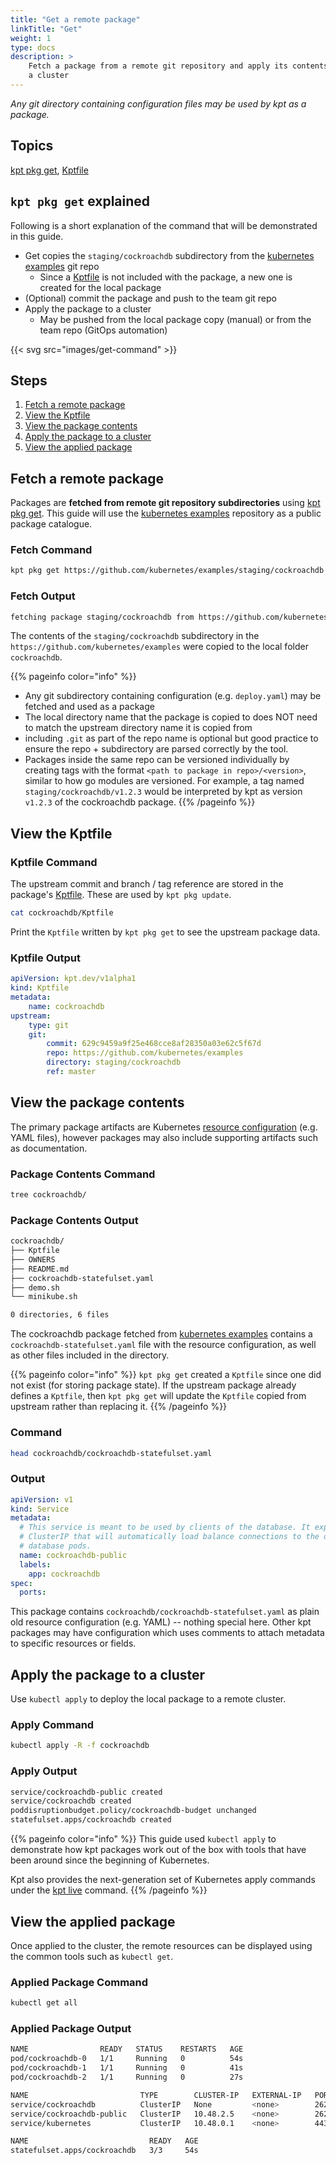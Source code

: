 ```yaml
---
title: "Get a remote package"
linkTitle: "Get"
weight: 1
type: docs
description: >
    Fetch a package from a remote git repository and apply its contents to
    a cluster
---
```


*Any git directory containing configuration files may be used by kpt
as a package.*

## Topics

[kpt pkg get], [Kptfile]

## `kpt pkg get` explained

Following is a short explanation of the command that will be demonstrated
in this guide.

- Get copies the `staging/cockroachdb` subdirectory from the
  [kubernetes examples] git repo
  - Since a [Kptfile] is not included with the package, a new one is created
    for the local package
- (Optional) commit the package and push to the team git repo
- Apply the package to a cluster
  - May be pushed from the local package copy (manual) or from the team repo
    (GitOps automation)

{{< svg src="images/get-command" >}}

## Steps

1. [Fetch a remote package](#fetch-a-remote-package)
2. [View the Kptfile](#view-the-kptfile)
3. [View the package contents](#view-the-package-contents)
4. [Apply the package to a cluster](#apply-the-package-to-a-cluster)
5. [View the applied package](#view-the-applied-package)

## Fetch a remote package

Packages are **fetched from remote git repository subdirectories** using
[kpt pkg get].  This guide will use the [kubernetes examples] repository
as a public package catalogue.

### Fetch Command

```sh
kpt pkg get https://github.com/kubernetes/examples/staging/cockroachdb cockroachdb
```

### Fetch Output

```sh
fetching package staging/cockroachdb from https://github.com/kubernetes/examples to cockroachdb
```

The contents of the `staging/cockroachdb` subdirectory in the
`https://github.com/kubernetes/examples` were copied to the local folder
`cockroachdb`.

{{% pageinfo color="info" %}}

- Any git subdirectory containing configuration (e.g. `deploy.yaml`) may be
  fetched and used as a package
- The local directory name that the package is copied to does NOT need to
  match the upstream directory name it is copied from
- including `.git` as part of the repo name is optional but good practice to
  ensure the repo + subdirectory are parsed correctly by the tool.
- Packages inside the same repo can be versioned individually by creating tags
  with the format `<path to package in repo>/<version>`, similar to how go
  modules are versioned. For example, a tag named `staging/cockroachdb/v1.2.3`
  would be interpreted by kpt as version `v1.2.3` of the cockroachdb package.
{{% /pageinfo %}}

## View the Kptfile

### Kptfile Command

The upstream commit and branch / tag reference are stored in the package's
[Kptfile].  These are used by `kpt pkg update`.

```sh
cat cockroachdb/Kptfile
```

Print the `Kptfile` written by `kpt pkg get` to see the upstream package data.

### Kptfile Output

```yaml
apiVersion: kpt.dev/v1alpha1
kind: Kptfile
metadata:
    name: cockroachdb
upstream:
    type: git
    git:
        commit: 629c9459a9f25e468cce8af28350a03e62c5f67d
        repo: https://github.com/kubernetes/examples
        directory: staging/cockroachdb
        ref: master
```

## View the package contents

The primary package artifacts are Kubernetes [resource configuration]
(e.g. YAML files), however packages may also include supporting
artifacts such as documentation.

### Package Contents Command

```sh
tree cockroachdb/
```

### Package Contents Output

```sh
cockroachdb/
├── Kptfile
├── OWNERS
├── README.md
├── cockroachdb-statefulset.yaml
├── demo.sh
└── minikube.sh

0 directories, 6 files
```

The cockroachdb package fetched from [kubernetes examples] contains a
`cockroachdb-statefulset.yaml` file with the resource configuration, as well
as other files included in the directory.

{{% pageinfo color="info" %}}
`kpt pkg get` created a `Kptfile` since one did not exist
(for storing package state).  If the upstream package already defines a
`Kptfile`, then `kpt pkg get` will update the `Kptfile` copied from
upstream rather than replacing it.
{{% /pageinfo %}}

### Command

```sh
head cockroachdb/cockroachdb-statefulset.yaml
```

### Output

```yaml
apiVersion: v1
kind: Service
metadata:
  # This service is meant to be used by clients of the database. It exposes a
  # ClusterIP that will automatically load balance connections to the different
  # database pods.
  name: cockroachdb-public
  labels:
    app: cockroachdb
spec:
  ports:
```

This package contains `cockroachdb/cockroachdb-statefulset.yaml` as plain old
resource configuration (e.g. YAML) -- nothing special here.  Other kpt packages
may have configuration which uses comments to attach metadata to
specific resources or fields.

## Apply the package to a cluster

Use `kubectl apply` to deploy the local package to a remote cluster.

### Apply Command

```sh
kubectl apply -R -f cockroachdb
```

### Apply Output

```sh
service/cockroachdb-public created
service/cockroachdb created
poddisruptionbudget.policy/cockroachdb-budget unchanged
statefulset.apps/cockroachdb created
```

{{% pageinfo color="info" %}}
This guide used `kubectl apply` to demonstrate how kpt packages work out of the
box with tools that have been around since the beginning of Kubernetes.

Kpt also provides the next-generation set of Kubernetes apply commands under
the [kpt live] command.
{{% /pageinfo %}}

## View the applied package

Once applied to the cluster, the remote resources can be displayed using
the common tools such as `kubectl get`.

### Applied Package Command

```sh
kubectl get all
```

### Applied Package Output

```sh
NAME                READY   STATUS    RESTARTS   AGE
pod/cockroachdb-0   1/1     Running   0          54s
pod/cockroachdb-1   1/1     Running   0          41s
pod/cockroachdb-2   1/1     Running   0          27s

NAME                         TYPE        CLUSTER-IP   EXTERNAL-IP   PORT(S)              AGE
service/cockroachdb          ClusterIP   None         <none>        26257/TCP,8080/TCP   55s
service/cockroachdb-public   ClusterIP   10.48.2.5    <none>        26257/TCP,8080/TCP   55s
service/kubernetes           ClusterIP   10.48.0.1    <none>        443/TCP              26m

NAME                           READY   AGE
statefulset.apps/cockroachdb   3/3     54s
```

[kubernetes examples]: https://github.com/kubernetes/examples
[resource configuration]: https://kubernetes.io/docs/concepts/configuration/overview/#general-configuration-tips
[kpt pkg get]: ../../..//reference/pkg/get/
[Kptfile]: ../../../api-reference/kptfile/
[kpt live]: ../../../reference/live/
